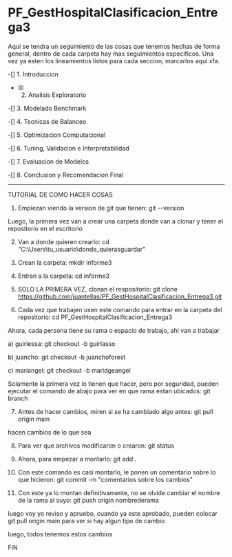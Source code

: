 # PF_GestHospitalClasificacion_Entrega3

Aqui se tendra un seguimiento de las cosas que tenemos hechas de forma general, dentro de cada carpeta hay mas seguimientos especificos. Una vez ya esten los lineamientos listos para cada seccion, marcarlos aqui xfa.

-[] 1. Introduccion

-[X] 2. Analisis Exploratorio

-[] 3. Modelado Benchmark

-[] 4. Tecnicas de Balanceo

-[] 5. Optimizacion Computacional

-[] 6. Tuning, Validacion e Interpretabilidad

-[] 7. Evaluacion de Modelos

-[] 8. Conclusion y Recomendacion Final

----------------------------------------------------------------------------------------------------------------------------------------------------------------------------------------------------------------------------------------------------

TUTORIAL DE COMO HACER COSAS

1. Empiezan viendo la version de git que tienen: git --version 

Luego, la primera vez van a crear una carpeta donde van a clonar y tener el repositorio en el escritorio

2. Van a donde quieren crearlo: cd "C:\Users\tu_usuario\donde_quierasguardar"

3. Crean la carpeta: mkdir informe3

4. Entran a la carpeta: cd informe3

5. SOLO LA PRIMERA VEZ, clonan el respositorio: git clone https://github.com/juantellas/PF_GestHospitalClasificacion_Entrega3.git

6. Cada vez que trabajen usen este comando para entrar en la carpeta del repositorio: cd PF_GestHospitalClasificacion_Entrega3

Ahora, cada persona tiene su rama o espacio de trabajo, ahi van a trabajar

a) guirlessa: git checkout -b guirlasso

b) juancho: git checkout -b juanchoforest

c) mariangel: git checkout -b maridgeangel

Solamente la primera vez lo tienen que hacer, pero por seguridad, pueden ejecutar el comando de abajo para ver en que rama estan ubicados: git branch

7. Antes de hacer cambios, miren si se ha cambiado algo antes: git pull origin main

hacen cambios de lo que sea

8. Para ver que archivos modificaron o crearon: git status

9. Ahora, para empezar a montarlo: git add .

10. Con este comando es casi montarlo, le ponen un comentario sobre lo que hicieron: git commit -m "comentarios sobre los cambios"

11. Con este ya lo montan definitivamente, no se olvide cambiar el nombre de la rama al suyo: git push origin nombrederama

luego voy yo reviso y apruebo, cuando ya este aprobado, pueden colocar git pull origin main para ver si hay algun tipo de cambio

luego, todos tenemos estos cambios

FIN
